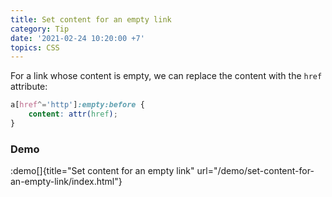 ```yaml
---
title: Set content for an empty link
category: Tip
date: '2021-02-24 10:20:00 +7'
topics: CSS
---
```


For a link whose content is empty, we can replace the content with the `href` attribute:

```css
a[href^='http']:empty:before {
    content: attr(href);
}
```

### Demo

:demo[]{title="Set content for an empty link" url="/demo/set-content-for-an-empty-link/index.html"}
